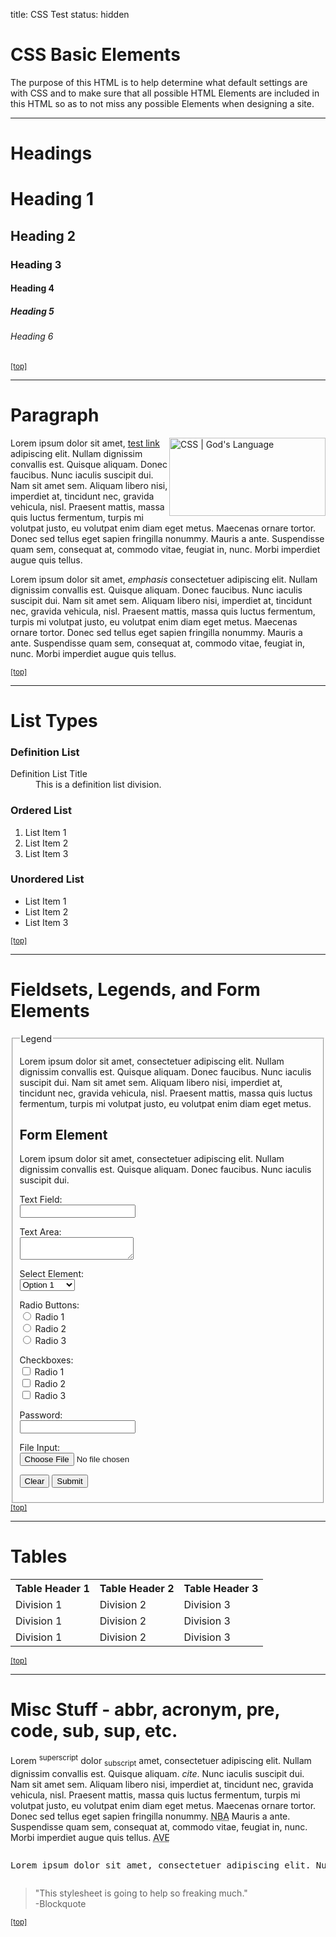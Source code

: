 title: CSS Test
status: hidden

<!-- Sample Content to Plugin to Template -->
<h1>CSS Basic Elements</h1>
<p>The purpose of this HTML is to help determine what default settings are with CSS and to make sure that all possible HTML Elements are included in this HTML so as to not miss any possible Elements when designing a site.</p>
<hr />

<h1 id="headings">Headings</h1>
<h1>Heading 1</h1>
<h2>Heading 2</h2>
<h3>Heading 3</h3>
<h4>Heading 4</h4>
<h5>Heading 5</h5>
<h6>Heading 6</h6>
<small><a href="#wrapper">[top]</a></small>
<hr />


<h1 id="paragraph">Paragraph</h1>
<img style="width:250px;height:125px;float:right" src="images/css_gods_language.png" alt="CSS | God's Language" />
<p>Lorem ipsum dolor sit amet, <a href="#" title="test link">test link</a> adipiscing elit. Nullam dignissim convallis est. Quisque aliquam. Donec faucibus. Nunc iaculis suscipit dui. Nam sit amet sem. Aliquam libero nisi, imperdiet at, tincidunt nec, gravida vehicula, nisl. Praesent mattis, massa quis luctus fermentum, turpis mi volutpat justo, eu volutpat enim diam eget metus. Maecenas ornare tortor. Donec sed tellus eget sapien fringilla nonummy. Mauris a ante. Suspendisse quam sem, consequat at, commodo vitae, feugiat in, nunc. Morbi imperdiet augue quis tellus.</p>
<p>Lorem ipsum dolor sit amet, <em>emphasis</em> consectetuer adipiscing elit. Nullam dignissim convallis est. Quisque aliquam. Donec faucibus. Nunc iaculis suscipit dui. Nam sit amet sem. Aliquam libero nisi, imperdiet at, tincidunt nec, gravida vehicula, nisl. Praesent mattis, massa quis luctus fermentum, turpis mi volutpat justo, eu volutpat enim diam eget metus. Maecenas ornare tortor. Donec sed tellus eget sapien fringilla nonummy. Mauris a ante. Suspendisse quam sem, consequat at, commodo vitae, feugiat in, nunc. Morbi imperdiet augue quis tellus.</p>
<small><a href="#wrapper">[top]</a></small>
<hr />

<h1 id="list_types">List Types</h1>
<h3>Definition List</h3>
<dl>
	<dt>Definition List Title</dt>
	<dd>This is a definition list division.</dd>
</dl>
<h3>Ordered List</h3>
<ol>
	<li>List Item 1</li>
	<li>List Item 2</li>
	<li>List Item 3</li>
</ol>
<h3>Unordered List</h3>
<ul>
	<li>List Item 1</li>
	<li>List Item 2</li>
	<li>List Item 3</li>
</ul>
<small><a href="#wrapper">[top]</a></small>
<hr />

<h1 id="form_elements">Fieldsets, Legends, and Form Elements</h1>
<fieldset>
	<legend>Legend</legend>
	<p>Lorem ipsum dolor sit amet, consectetuer adipiscing elit. Nullam dignissim convallis est. Quisque aliquam. Donec faucibus. Nunc iaculis suscipit dui. Nam sit amet sem. Aliquam libero nisi, imperdiet at, tincidunt nec, gravida vehicula, nisl. Praesent mattis, massa quis luctus fermentum, turpis mi volutpat justo, eu volutpat enim diam eget metus.</p>
	<form>
		<h2>Form Element</h2>
		<p>Lorem ipsum dolor sit amet, consectetuer adipiscing elit. Nullam dignissim convallis est. Quisque aliquam. Donec faucibus. Nunc iaculis suscipit dui.</p>
		<p><label for="text_field">Text Field:</label><br />
		<input type="text" id="text_field" /></p>
		<p><label for="text_area">Text Area:</label><br />
		<textarea id="text_area"></textarea></p>
		<p><label for="select_element">Select Element:</label><br />
		<select name="select_element">
			<optgroup label="Option Group 1">
				<option value="1">Option 1</option>
				<option value="2">Option 2</option>
				<option value="3">Option 3</option>
			</optgroup>
			<optgroup label="Option Group 2">
				<option value="1">Option 1</option>
				<option value="2">Option 2</option>
				<option value="3">Option 3</option>
			</optgroup>
		</select></p>
		<p><label for="radio_buttons">Radio Buttons:</label><br />
		<input type="radio" class="radio" name="radio_button" value="radio_1" /> Radio 1<br/>
		<input type="radio" class="radio" name="radio_button" value="radio_2" /> Radio 2<br/>
		<input type="radio" class="radio" name="radio_button" value="radio_3" /> Radio 3<br/>
		</p>
		<p><label for="checkboxes">Checkboxes:</label><br />
		<input type="checkbox" class="checkbox" name="checkboxes" value="check_1" /> Radio 1<br/>
		<input type="checkbox" class="checkbox" name="checkboxes" value="check_2" /> Radio 2<br/>
		<input type="checkbox" class="checkbox" name="checkboxes" value="check_3" /> Radio 3<br/>
		</p>
		<p><label for="password">Password:</label><br />
		<input type="password" class="password" name="password" />
		</p>
		<p><label for="file">File Input:</label><br />
		<input type="file" class="file" name="file" />
		</p>
		<p><input class="button" type="reset" value="Clear" /> <input class="button" type="submit" value="Submit" />
		</p>
	</form>
</fieldset>
<small><a href="#wrapper">[top]</a></small>
<hr />

<h1 id="tables">Tables</h1>
<table cellspacing="0" cellpadding="0">
	<tr>
		<th>Table Header 1</th><th>Table Header 2</th><th>Table Header 3</th>
	</tr>
	<tr>
		<td>Division 1</td><td>Division 2</td><td>Division 3</td>
	</tr>
	<tr class="even">
		<td>Division 1</td><td>Division 2</td><td>Division 3</td>
	</tr>
	<tr>
		<td>Division 1</td><td>Division 2</td><td>Division 3</td>
	</tr>
</table>
<small><a href="#wrapper">[top]</a></small>
<hr />

<h1 id="misc">Misc Stuff - abbr, acronym, pre, code, sub, sup, etc.</h1>
<p>Lorem <sup>superscript</sup> dolor <sub>subscript</sub> amet, consectetuer adipiscing elit. Nullam dignissim convallis est. Quisque aliquam. <cite>cite</cite>. Nunc iaculis suscipit dui. Nam sit amet sem. Aliquam libero nisi, imperdiet at, tincidunt nec, gravida vehicula, nisl. Praesent mattis, massa quis luctus fermentum, turpis mi volutpat justo, eu volutpat enim diam eget metus. Maecenas ornare tortor. Donec sed tellus eget sapien fringilla nonummy. <acronym title="National Basketball Association">NBA</acronym> Mauris a ante. Suspendisse quam sem, consequat at, commodo vitae, feugiat in, nunc. Morbi imperdiet augue quis tellus.  <abbr title="Avenue">AVE</abbr></p>
<pre><p>Lorem ipsum dolor sit amet, consectetuer adipiscing elit. Nullam dignissim convallis est. Quisque aliquam. Donec faucibus. Nunc iaculis suscipit dui. Nam sit amet sem. Aliquam libero nisi, imperdiet at, tincidunt nec, gravida vehicula, nisl. Praesent mattis, massa quis luctus fermentum, turpis mi volutpat justo, eu volutpat enim diam eget metus. Maecenas ornare tortor. Donec sed tellus eget sapien fringilla nonummy. <acronym title="National Basketball Association">NBA</acronym> Mauris a ante. Suspendisse quam sem, consequat at, commodo vitae, feugiat in, nunc. Morbi imperdiet augue quis tellus.  <abbr title="Avenue">AVE</abbr></p></pre>
<blockquote>
	"This stylesheet is going to help so freaking much." <br />-Blockquote
</blockquote>
<small><a href="#wrapper">[top]</a></small>
<!-- End of Sample Content -->
